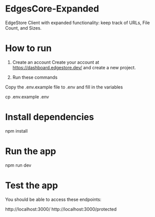 # EdgesCore-Expanded
EdgeStore Client with expanded functionality: keep track of URLs, File Count, and Sizes.

# How to run

1. Create an account
Create your account at https://dashboard.edgestore.dev/ and create a new project.

2. Run these commands

Copy the .env.example file to .env
and fill in the variables

cp .env.example .env

# Install dependencies
npm install

# Run the app
npm run dev

# Test the app
You should be able to access these endpoints:

http://localhost:3000/
http://localhost:3000/protected
